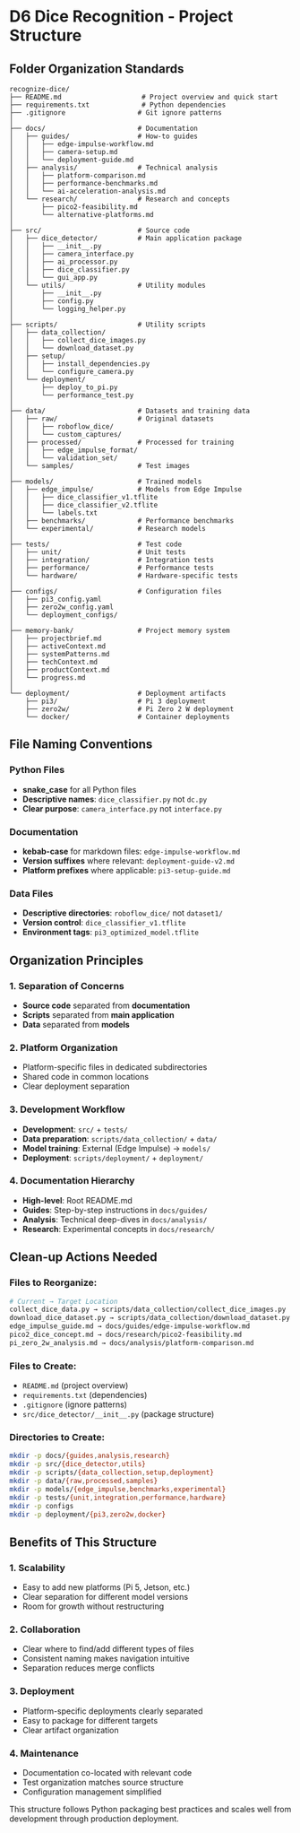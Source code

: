# D6 Dice Recognition - Project Structure

## Folder Organization Standards

```
recognize-dice/
├── README.md                    # Project overview and quick start
├── requirements.txt             # Python dependencies
├── .gitignore                  # Git ignore patterns
│
├── docs/                       # Documentation
│   ├── guides/                 # How-to guides
│   │   ├── edge-impulse-workflow.md
│   │   ├── camera-setup.md
│   │   └── deployment-guide.md
│   ├── analysis/               # Technical analysis
│   │   ├── platform-comparison.md
│   │   ├── performance-benchmarks.md
│   │   └── ai-acceleration-analysis.md
│   └── research/               # Research and concepts
│       ├── pico2-feasibility.md
│       └── alternative-platforms.md
│
├── src/                        # Source code
│   ├── dice_detector/          # Main application package
│   │   ├── __init__.py
│   │   ├── camera_interface.py
│   │   ├── ai_processor.py
│   │   ├── dice_classifier.py
│   │   └── gui_app.py
│   └── utils/                  # Utility modules
│       ├── __init__.py
│       ├── config.py
│       └── logging_helper.py
│
├── scripts/                    # Utility scripts
│   ├── data_collection/
│   │   ├── collect_dice_images.py
│   │   └── download_dataset.py
│   ├── setup/
│   │   ├── install_dependencies.py
│   │   └── configure_camera.py
│   └── deployment/
│       ├── deploy_to_pi.py
│       └── performance_test.py
│
├── data/                       # Datasets and training data
│   ├── raw/                    # Original datasets
│   │   ├── roboflow_dice/
│   │   └── custom_captures/
│   ├── processed/              # Processed for training
│   │   ├── edge_impulse_format/
│   │   └── validation_set/
│   └── samples/                # Test images
│
├── models/                     # Trained models
│   ├── edge_impulse/           # Models from Edge Impulse
│   │   ├── dice_classifier_v1.tflite
│   │   ├── dice_classifier_v2.tflite
│   │   └── labels.txt
│   ├── benchmarks/             # Performance benchmarks
│   └── experimental/           # Research models
│
├── tests/                      # Test code
│   ├── unit/                   # Unit tests
│   ├── integration/            # Integration tests
│   ├── performance/            # Performance tests
│   └── hardware/               # Hardware-specific tests
│
├── configs/                    # Configuration files
│   ├── pi3_config.yaml
│   ├── zero2w_config.yaml
│   └── deployment_configs/
│
├── memory-bank/                # Project memory system
│   ├── projectbrief.md
│   ├── activeContext.md
│   ├── systemPatterns.md
│   ├── techContext.md
│   ├── productContext.md
│   └── progress.md
│
└── deployment/                 # Deployment artifacts
    ├── pi3/                    # Pi 3 deployment
    ├── zero2w/                 # Pi Zero 2 W deployment
    └── docker/                 # Container deployments
```

## File Naming Conventions

### Python Files

- **snake_case** for all Python files
- **Descriptive names**: `dice_classifier.py` not `dc.py`
- **Clear purpose**: `camera_interface.py` not `interface.py`

### Documentation

- **kebab-case** for markdown files: `edge-impulse-workflow.md`
- **Version suffixes** where relevant: `deployment-guide-v2.md`
- **Platform prefixes** where applicable: `pi3-setup-guide.md`

### Data Files

- **Descriptive directories**: `roboflow_dice/` not `dataset1/`
- **Version control**: `dice_classifier_v1.tflite`
- **Environment tags**: `pi3_optimized_model.tflite`

## Organization Principles

### 1. Separation of Concerns

- **Source code** separated from **documentation**
- **Scripts** separated from **main application**
- **Data** separated from **models**

### 2. Platform Organization

- Platform-specific files in dedicated subdirectories
- Shared code in common locations
- Clear deployment separation

### 3. Development Workflow

- **Development**: `src/` + `tests/`
- **Data preparation**: `scripts/data_collection/` + `data/`
- **Model training**: External (Edge Impulse) → `models/`
- **Deployment**: `scripts/deployment/` + `deployment/`

### 4. Documentation Hierarchy

- **High-level**: Root README.md
- **Guides**: Step-by-step instructions in `docs/guides/`
- **Analysis**: Technical deep-dives in `docs/analysis/`
- **Research**: Experimental concepts in `docs/research/`

## Clean-up Actions Needed

### Files to Reorganize:

```bash
# Current → Target Location
collect_dice_data.py → scripts/data_collection/collect_dice_images.py
download_dice_dataset.py → scripts/data_collection/download_dataset.py
edge_impulse_guide.md → docs/guides/edge-impulse-workflow.md
pico2_dice_concept.md → docs/research/pico2-feasibility.md
pi_zero_2w_analysis.md → docs/analysis/platform-comparison.md
```

### Files to Create:

- `README.md` (project overview)
- `requirements.txt` (dependencies)
- `.gitignore` (ignore patterns)
- `src/dice_detector/__init__.py` (package structure)

### Directories to Create:

```bash
mkdir -p docs/{guides,analysis,research}
mkdir -p src/{dice_detector,utils}
mkdir -p scripts/{data_collection,setup,deployment}
mkdir -p data/{raw,processed,samples}
mkdir -p models/{edge_impulse,benchmarks,experimental}
mkdir -p tests/{unit,integration,performance,hardware}
mkdir -p configs
mkdir -p deployment/{pi3,zero2w,docker}
```

## Benefits of This Structure

### 1. **Scalability**

- Easy to add new platforms (Pi 5, Jetson, etc.)
- Clear separation for different model versions
- Room for growth without restructuring

### 2. **Collaboration**

- Clear where to find/add different types of files
- Consistent naming makes navigation intuitive
- Separation reduces merge conflicts

### 3. **Deployment**

- Platform-specific deployments clearly separated
- Easy to package for different targets
- Clear artifact organization

### 4. **Maintenance**

- Documentation co-located with relevant code
- Test organization matches source structure
- Configuration management simplified

This structure follows Python packaging best practices and scales well from development through production deployment.
